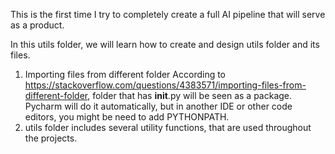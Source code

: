 This is the first time I try to completely create a full AI pipeline that will serve as a product.

In this utils folder, we will learn how to create and design utils folder and its files.

1. Importing files from different folder
  According to https://stackoverflow.com/questions/4383571/importing-files-from-different-folder, folder that has __init__.py will be seen as a package.
  Pycharm will do it automatically, but in another IDE or other code editors, you might be need to add PYTHONPATH.
2. utils folder includes several utility functions, that are used throughout the projects.
 
